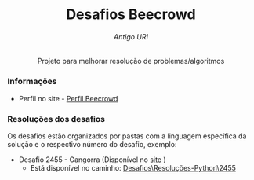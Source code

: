 <h1 align="center">Desafios Beecrowd</h1>
<h6 align="center">Antigo URI</h6>
<p align="center">Projeto para melhorar resolução de problemas/algoritmos</p>

### Informações
* Perfil no site - [Perfil Beecrowd](https://www.beecrowd.com.br/judge/pt/profile/443847)

### Resoluções dos desafios
Os desafios estão organizados por pastas com a linguagem específica da solução e o respectivo número do desafio, exemplo: 
* Desafio 2455 - Gangorra (Disponível no [site](https://www.beecrowd.com.br/judge/pt/problems/view/2455) )
    * Está disponível no caminho: [Desafios\Resoluções-Python\2455](Desafios/Resoluções-Python/2455)